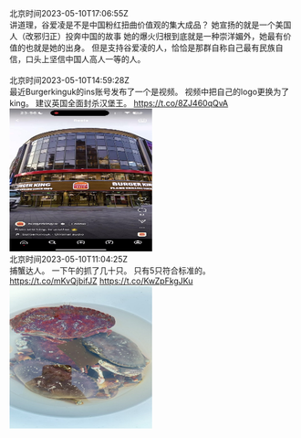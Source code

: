 北京时间2023-05-10T17:06:55Z<br>讲道理，谷爱凌是不是中国粉红扭曲价值观的集大成品？
她宣扬的就是一个美国人（改邪归正）投奔中国的故事
她的爆火归根到底就是一种崇洋媚外，她最有价值的也就是她的出身。
但是支持谷爱凌的人，恰恰是那群自称自己最有民族自信，口头上坚信中国人高人一等的人。<br><br>北京时间2023-05-10T14:59:28Z<br>最近Burgerkinguk的ins账号发布了一个是视频。
视频中把自己的logo更换为了king。
建议英国全面封杀汉堡王。 https://t.co/8ZJ460qQvA<br><img src='/temp/2023/1656192213783814146_0.jpg' width='250' height='250'><br>北京时间2023-05-10T11:04:25Z<br>捕蟹达人。
一下午的抓了几十只。
只有5只符合标准的。 https://t.co/mKvQjbifJZ https://t.co/KwZpFkgJKu<br><img src='/temp/2023/1656133057869672450_0.jpg' width='250' height='250'><br>